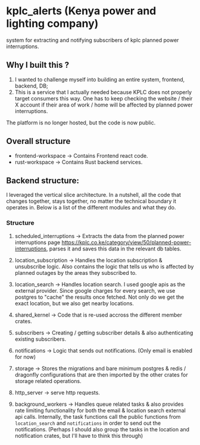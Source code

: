 # kplc_alerts (Kenya power and lighting company)

system for extracting and notifying subscribers of kplc planned power interruptions.

## Why I built this ?

1. I wanted to challenge myself into building an entire system, frontend, backend, DB;
2. This is a service that I actually needed because KPLC does not properly target consumers this way. One has to keep checking the website / their X account if their area of work / home will be affected by planned power interruptions.

The platform is no longer hosted, but the code is now public.

## Overall structure

- frontend-workspace -> Contains Frontend react code.
- rust-workspace -> Contains Rust backend services.

## Backend structure:

I leveraged the vertical slice architecture. In a nutshell, all the code that changes together, stays together, no matter the technical boundary it operates in. Below is a list of the different modules and what they do.

### Structure

1. scheduled_interruptions -> Extracts the data from the planned power interruptions page https://kplc.co.ke/category/view/50/planned-power-interruptions, parses it and saves this data in the relevant db tables.

2. location_subscription -> Handles the location subscription & unsubscribe logic. Also contains the logic that tells us who is affected by planned outages by the areas they subscribed to.

3. location_search -> Handles location search. I used google apis as the external provider. Since google charges for every search, we use postgres to "cache" the results once fetched. Not only do we get the exact location, but we also get nearby locations.

4. shared_kernel -> Code that is re-used accross the different member crates.

5. subscribers -> Creating / getting subscriber details & also authenticating existing subscribers.

6. notifications -> Logic that sends out notifications. (Only email is enabled for now)

7. storage -> Stores the migrations and bare minimum postgres & redis / dragonfly configurations that are then imported by the other crates for storage related operations.

8. http_server -> serve http requests.

9. background_workers -> Handles queue related tasks & also provides rate limiting functionality for both the email & location search external api calls. Internally, the task functions call the public functions from `location_search` and `notifications` in order to send out the notifications. (Perhaps I should also group the tasks in the location and notification crates, but I'll have to think this through)
